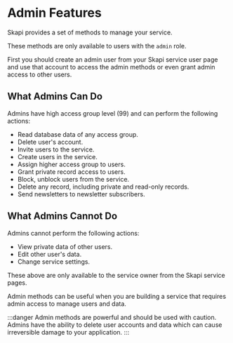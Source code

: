 # Admin Features

Skapi provides a set of methods to manage your service.

These methods are only available to users with the `admin` role.

First you should create an admin user from your Skapi service user page and use that account to access the admin methods or even grant admin access to other users.

## What Admins Can Do

Admins have high access group level (99) and can perform the following actions:

- Read database data of any access group.
- Delete user's account.
- Invite users to the service.
- Create users in the service.
- Assign higher access group to users.
- Grant private record access to users.
- Block, unblock users from the service.
- Delete any record, including private and read-only records.
- Send newsletters to newsletter subscribers.

## What Admins Cannot Do

Admins cannot perform the following actions:

- View private data of other users.
- Edit other user's data.
- Change service settings.

These above are only available to the service owner from the Skapi service pages.

Admin methods can be useful when you are building a service that requires admin access to manage users and data.

:::danger
Admin methods are powerful and should be used with caution.
Admins have the ability to delete user accounts and data which can cause irreversible damage to your application.
:::


